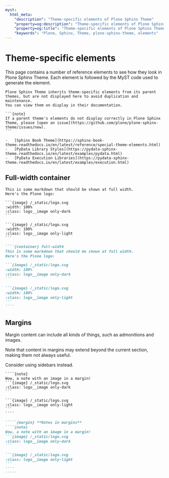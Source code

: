 ```yaml
---
myst:
  html_meta:
    "description": "Theme-specific elements of Plone Sphinx Theme"
    "property=og:description": "Theme-specific elements of Plone Sphinx Theme"
    "property=og:title": "Theme-specific elements of Plone Sphinx Theme"
    "keywords": "Plone, Sphinx, Theme, plone-sphinx-theme, elements"
---
```


# Theme-specific elements

This page contains a number of reference elements to see how they look in Plone Sphinx Theme.
Each element is followed by the MyST code used to generate the element.

````{seealso}
Plone Sphinx Theme inherits theme-specific elements from its parent themes, but are not displayed here to avoid duplication and maintenance.
You can view them on display in their documentation.

```{note}
If a parent theme's elements do not display correctly in Plone Sphinx Theme, please [open an issue](https://github.com/plone/plone-sphinx-theme/issues/new).
```

-   [Sphinx Book Theme](https://sphinx-book-theme.readthedocs.io/en/latest/reference/special-theme-elements.html)
-   [PyData Library Styles](https://pydata-sphinx-theme.readthedocs.io/en/latest/examples/pydata.html)
-   [PyData Execution Libraries](https://pydata-sphinx-theme.readthedocs.io/en/latest/examples/execution.html)
````


## Full-width container

````{container} full-width
This is some markdown that should be shown at full width.
Here's the Plone logo:

```{image} /_static/logo.svg
:width: 100%
:class: logo__image only-dark
```

```{image} /_static/logo.svg
:width: 100%
:class: logo__image only-light
```
````

`````markdown
````{container} full-width
This is some markdown that should be shown at full width.
Here's the Plone logo:

```{image} /_static/logo.svg
:width: 100%
:class: logo__image only-dark
```

```{image} /_static/logo.svg
:width: 100%
:class: logo__image only-light
```
````
`````

## Margins

Margin content can include all kinds of things, such as admonitions and images.

Note that content in margins may extend beyond the current section, making them not always useful.

Consider using sidebars instead.

`````{margin} **Notes in margins**
````{note}
Wow, a note with an image in a margin!
```{image} /_static/logo.svg
:class: logo__image only-dark
```

```{image} /_static/logo.svg
:class: logo__image only-light
```
````
`````

``````markdown
`````{margin} **Notes in margins**
````{note}
Wow, a note with an image in a margin!
```{image} /_static/logo.svg
:class: logo__image only-dark
```

```{image} /_static/logo.svg
:class: logo__image only-light
```
````
`````
``````

